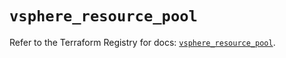 # `vsphere_resource_pool`

Refer to the Terraform Registry for docs: [`vsphere_resource_pool`](https://registry.terraform.io/providers/hashicorp/vsphere/2.9.2/docs/resources/resource_pool).
